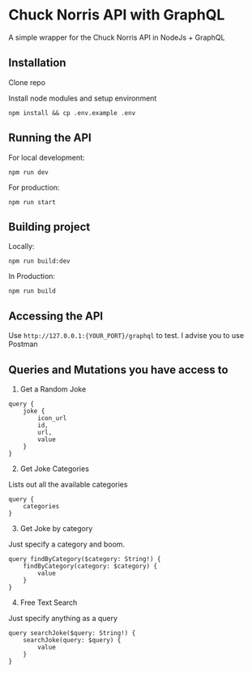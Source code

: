 # Chuck Norris API with GraphQL

A simple wrapper for the Chuck Norris API in NodeJs + GraphQL

## Installation

Clone repo

Install node modules and setup environment

```
npm install && cp .env.example .env
```

## Running the API

For local development:

```
npm run dev
````

For production:

```
npm run start
```

## Building project

Locally:
```
npm run build:dev
```

In Production:
```
npm run build
```

## Accessing the API

Use `http://127.0.0.1:{YOUR_PORT}/graphql` to test. I advise you to use Postman

## Queries and Mutations you have access to

1. Get a Random Joke

```
query {
    joke {
        icon_url
        id,
        url,
        value
    }
}
```

2. Get Joke Categories 

Lists out all the available categories

```
query {
    categories 
}
```

3. Get Joke by category

Just specify a category and boom.

```
query findByCategory($category: String!) {
    findByCategory(category: $category) {
        value
    }
}
```

4. Free Text Search 

Just specify anything as a query

```
query searchJoke($query: String!) {
    searchJoke(query: $query) {
        value
    }
}
```